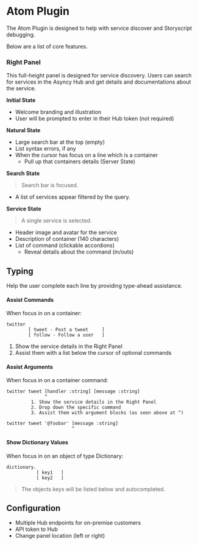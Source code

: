 # Atom Plugin
The Atom Plugin is designed to help with service discover and Storyscript debugging.

Below are a list of core features.

### Right Panel
This full-height panel is designed for service discovery.
Users can search for services in the Asyncy Hub and get
details and documentations about the service.

**Initial State**
- Welcome branding and illustration
- User will be prompted to enter in their Hub token (not required)

**Natural State**
- Large search bar at the top (empty)
- List syntax errors, if any
- When the cursor has focus on a line which is a container
  - Pull up that containers details (Server State)

**Search State**
> Search bar is focused.

- A list of services appear filtered by the query.

**Service State**
> A single service is selected.

- Header image and avatar for the service
- Description of container (140 characters)
- List of command (clickable accordions)
  - Reveal details about the command (in/outs)

## Typing
Help the user complete each line by providing type-ahead assistance.

#### Assist Commands
When focus in on a container:

```
twitter
        [ tweet - Post a tweet     ]
        [ follow - Follow a user   ]
```
1. Show the service details in the Right Panel
2. Assist them with a list below the cursor of optional commands


#### Assist Arguments
When focus in on a container command:

```
twitter tweet [handler :string] [message :string]
              ^
         1. Show the service details in the Right Panel
         2. Drop down the specific command
         3. Assist them with argument blocks (as seen above at ^)

twitter tweet '@foobar' [message :string]
                        ^
```

#### Show Dictionary Values
When focus in on an object of type Dictionary:

```
dictionary.
           [ key1   ]
           [ key2   ]
```
> The objects keys will be listed below and autocompleted.


## Configuration
- Multiple Hub endpoints for on-premise customers
- API token to Hub
- Change panel location (left or right)
